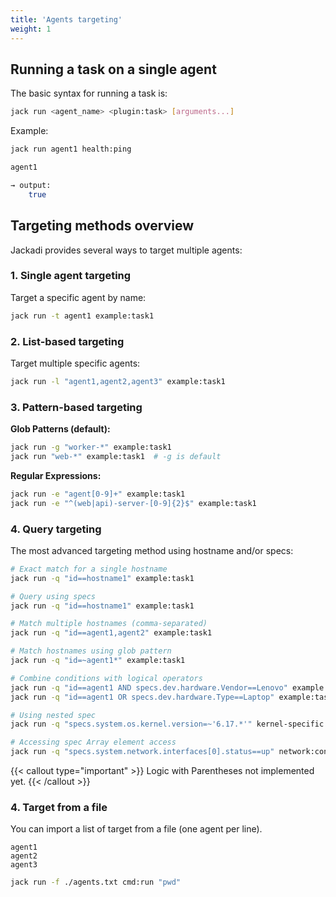 ```yaml
---
title: 'Agents targeting'
weight: 1
---
```


## Running a task on a single agent

The basic syntax for running a task is:

```sh
jack run <agent_name> <plugin:task> [arguments...]
```

Example:
```sh
jack run agent1 health:ping

agent1

→ output:
    true
```

## Targeting methods overview

Jackadi provides several ways to target multiple agents:

### 1. Single agent targeting

Target a specific agent by name:
```sh
jack run -t agent1 example:task1
```

### 2. List-based targeting

Target multiple specific agents:
```sh
jack run -l "agent1,agent2,agent3" example:task1
```

### 3. Pattern-based targeting

**Glob Patterns (default):**
```sh
jack run -g "worker-*" example:task1
jack run "web-*" example:task1  # -g is default
```

**Regular Expressions:**
```sh
jack run -e "agent[0-9]+" example:task1
jack run -e "^(web|api)-server-[0-9]{2}$" example:task1
```

### 4. Query targeting

The most advanced targeting method using hostname and/or specs:

```sh
# Exact match for a single hostname
jack run -q "id==hostname1" example:task1
```

```sh
# Query using specs
jack run -q "id==hostname1" example:task1
```


```sh
# Match multiple hostnames (comma-separated)
jack run -q "id==agent1,agent2" example:task1
```

```sh
# Match hostnames using glob pattern
jack run -q "id=~agent1*" example:task1
```

```sh
# Combine conditions with logical operators
jack run -q "id==agent1 AND specs.dev.hardware.Vendor==Lenovo" example:task1
jack run -q "id==agent1 OR specs.dev.hardware.Type==Laptop" example:task1
```

```sh
# Using nested spec
jack run -q "specs.system.os.kernel.version=~'6.17.*'" kernel-specific:task
```

```sh
# Accessing spec Array element access
jack run -q "specs.system.network.interfaces[0].status==up" network:configure
```

{{< callout type="important" >}}
Logic with Parentheses not implemented yet.
{{< /callout >}}

### 4. Target from a file

You can import a list of target from a file (one agent per line).

``` {filename="agent.txt"}
agent1
agent2
agent3
```

```sh
jack run -f ./agents.txt cmd:run "pwd"
```
